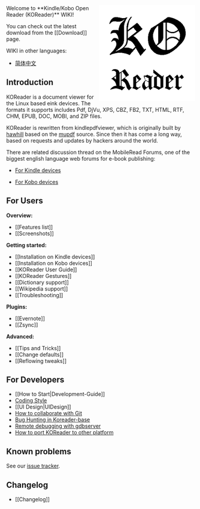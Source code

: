 <img align="right" src="https://github.com/koreader/koreader/raw/master/resources/koreader.png" height="256" width="256" />
Welcome to **Kindle/Kobo Open Reader (KOReader)** WIKI!

You can check out the latest download from the [[Download]] page.

WIKI in other languages:
* [简体中文](wiki/KOReader维基)

## Introduction

KOReader is a document viewer for the Linux based eink devices. The formats it supports includes Pdf, DjVu, XPS, CBZ, FB2, TXT, HTML, RTF, CHM, EPUB, DOC, MOBI, and ZIP files.

KOReader is rewritten from kindlepdfviewer, which is originally built by [hawhill](http://www.mobileread.com/forums/member.php?u=86292) based on the [mupdf](http://www.mupdf.com/) source. Since then it has come a long way, based on requests and updates by hackers around the world.

There are related discussion thread on the MobileRead Forums, one of the biggest english language web forums for e-book publishing:

* [For Kindle devices](http://www.mobileread.com/forums/showthread.php?t=209276)

* [For Kobo devices](http://www.mobileread.com/forums/showthread.php?t=216960)

## For Users

**Overview:**
* [[Features list]]
* [[Screenshots]]

**Getting started:**
* [[Installation on Kindle devices]]
* [[Installation on Kobo devices]]
* [[KOReader User Guide]]
* [[KOReader Gestures]]
* [[Dictionary support]]
* [[Wikipedia support]]
* [[Troubleshooting]]

**Plugins:**
* [[Evernote]]
* [[Zsync]]

**Advanced:**
* [[Tips and Tricks]]
* [[Change defaults]]
* [[Reflowing tweaks]]

## For Developers

* [[How to Start|Development-Guide]]
* [Coding Style][coding_style]
* [[UI Design|UIDesign]]
* [How to collaborate with Git](https://github.com/koreader/koreader-base/wiki/CollaboratingWithGit)
* [Bug Hunting in Koreader-base][bug-hunt-base]
* [Remote debugging with gdbserver](https://github.com/koreader/koreader-base/wiki/Remote-debugging-with-gdbserver)
* [How to port KOReader to other platform][porting]

## Known problems
See our [issue tracker][issue-tracker].

## Changelog
* [[Changelog]]

[coding_style]:https://github.com/koreader/koreader-base/wiki/Coding-style
[nightly build script]:https://gist.github.com/4002028
[issue-tracker]:https://github.com/koreader/koreader/issues?state=open
[bug-hunt-base]:https://github.com/koreader/koreader-base/wiki/Bug-hunting-in-koreader-base
[porting]:https://github.com/koreader/koreader/wiki/porting